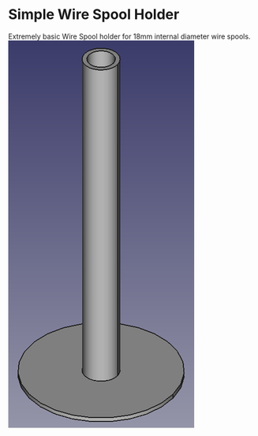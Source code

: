 # Simple Wire Spool Holder
Extremely basic Wire Spool holder for 18mm internal diameter wire spools.
![Simple spool Holder](spoolHolder.png)
